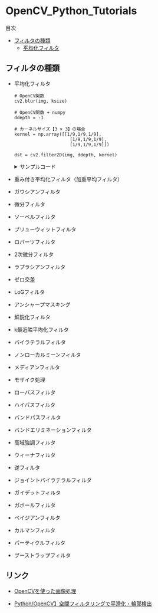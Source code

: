 # OpenCV_Python_Tutorials

目次
- [フィルタの種類](https://github.com/HBEngineer2021/OpenCV_Python_Tutorials#%E3%83%95%E3%82%A3%E3%83%AB%E3%82%BF%E3%81%AE%E7%A8%AE%E9%A1%9E)
  - [平均化フィルタ](https://github.com/HBEngineer2021/OpenCV_Python_Tutorials#平均化フィルタ)

## フィルタの種類

- 平均化フィルタ
  
  ```
  # OpenCV関数
  cv2.blur(img, ksize)
  ```
  
  ```
  # OpenCV関数 + numpy
  ddepth = -1
    
  # カーネルサイズ【3 × 3】の場合
  kernel = np.array([[1/9,1/9,1/9],
                       [1/9,1/9,1/9],
                       [1/9,1/9,1/9]])
    
  dst = cv2.filter2D(img, ddepth, kernel)
  ```
  
  <details><summary>サンプルコード</summary>
  
  ```py
  imageName = input("画像名を入力するしてください。\n")
  
  img = cv2.imread("./img/" + imageName)
  
  a = int(input("カーネルサイズaを入力。\n"))
  b = int(input("カーネルサイズbを入力。\n"))
  ksize = (a, b)

  dst = cv2.blur(img, ksize)
  
  outputImage = input("画像名を入力するしてください。\n")
  
  cv2.imwrite("./img/" + outputImage, dst)
  ```
  </details>

- 重み付き平均化フィルタ（加重平均フィルタ）


- ガウシアンフィルタ


- 微分フィルタ


- ソーベルフィルタ


- プリューウィットフィルタ


- ロバーツフィルタ


- 2次微分フィルタ


- ラプラシアンフィルタ


- ゼロ交差


- LoGフィルタ


- アンシャープマスキング


- 鮮鋭化フィルタ


- k最近隣平均化フィルタ


- バイラテラルフィルタ


- ノンローカルミーンフィルタ


- メディアンフィルタ


- モザイク処理


- ローパスフィルタ


- ハイパスフィルタ


- バンドパスフィルタ


- バンドエリミネーションフィルタ


- 高域強調フィルタ


- ウィーナフィルタ


- 逆フィルタ


- ジョイントバイラテラルフィルタ


- ガイデットフィルタ


- ガボールフィルタ


- ベイジアンフィルタ


- カルマンフィルタ


- パーティクルフィルタ


- ブーストラップフィルタ


## リンク
- [OpenCVを使った画像処理](http://labs.eecs.tottori-u.ac.jp/sd/Member/oyamada/OpenCV/html/py_tutorials/py_imgproc/py_table_of_contents_imgproc/py_table_of_contents_imgproc.html#py-table-of-content-imgproc)

- [Python/OpenCV】空間フィルタリングで平滑化・輪郭検出](https://algorithm.joho.info/programming/python/opencv-spatial-filter/)
